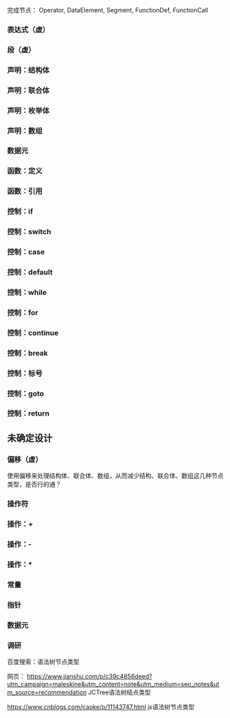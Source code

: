 完成节点：
Operator, DataElement, Segment, 
FunctionDef, FunctionCall


### 表达式（虚）

### 段（虚）

### 声明：结构体

### 声明：联合体

### 声明：枚举体

### 声明：数组

### 数据元

### 函数：定义

### 函数：引用

### 控制：if

### 控制：switch

### 控制：case

### 控制：default

### 控制：while

### 控制：for

### 控制：continue

### 控制：break

### 控制：标号

### 控制：goto

### 控制：return


## 未确定设计

### 偏移（虚）

使用偏移来处理结构体、联合体、数组，从而减少结构、联合体、数组这几种节点类型，是否行的通？

### 操作符

### 操作：+

### 操作：-

### 操作：*

### 常量

### 指针

### 数据元


### 调研
百度搜索：语法树节点类型

网页：
https://www.jianshu.com/p/c39c4856deed?utm_campaign=maleskine&utm_content=note&utm_medium=seo_notes&utm_source=recommendation
JCTree语法树结点类型

https://www.cnblogs.com/caoke/p/11143747.html
js语法树节点类型
